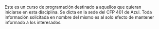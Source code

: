 Este es un curso de programación destinado a aquellos que quieran iniciarse en esta disciplina.
Se dicta en la sede del CFP 401 de Azul.
Toda información solicitada en nombre del mismo es al solo efecto de mantener informado a los interesados.